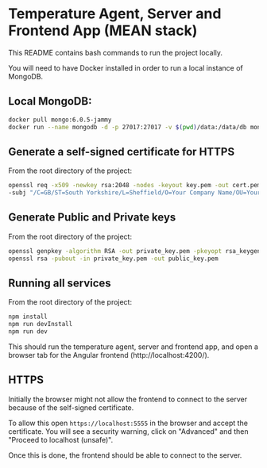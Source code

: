 # Temperature Agent, Server and Frontend App (MEAN stack)

This README contains bash commands to run the project locally.

You will need to have Docker installed in order to run a local instance of MongoDB.

## Local MongoDB:

```bash
docker pull mongo:6.0.5-jammy
docker run --name mongodb -d -p 27017:27017 -v $(pwd)/data:/data/db mongo:6.0.5-jammy
```

## Generate a self-signed certificate for HTTPS

From the root directory of the project:

```bash
openssl req -x509 -newkey rsa:2048 -nodes -keyout key.pem -out cert.pem -days 365 \
-subj "/C=GB/ST=South Yorkshire/L=Sheffield/O=Your Company Name/OU=Your Department/CN=localhost"
```

## Generate Public and Private keys

From the root directory of the project:

```bash
openssl genpkey -algorithm RSA -out private_key.pem -pkeyopt rsa_keygen_bits:2048
openssl rsa -pubout -in private_key.pem -out public_key.pem
```

## Running all services

From the root directory of the project:

```bash
npm install
npm run devInstall
npm run dev
```

This should run the temperature agent, server and frontend app, and open a browser tab for the Angular frontend (http://localhost:4200/).

## HTTPS

Initially the browser might not allow the frontend to connect to the server because of the self-signed certificate.

To allow this open `https://localhost:5555` in the browser and accept the certificate. You will see a security warning, click on "Advanced" and then "Proceed to localhost (unsafe)".

Once this is done, the frontend should be able to connect to the server.
